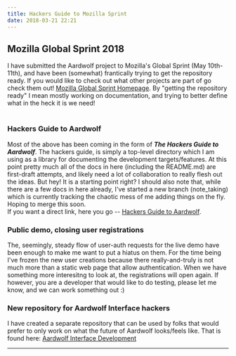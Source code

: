 ```yaml
---
title: Hackers Guide to Mozilla Sprint
date: 2018-03-21 22:21
---
```

## Mozilla Global Sprint 2018 
I have submitted the Aardwolf project to Mozilla's Global Sprint (May 10th-11th), and have been (somewhat) frantically trying to get the repository ready.
If you would like to check out what other projects are part of go check them out! [Mozilla Global Sprint Homepage](https://foundation.mozilla.org/opportunity/global-sprint/).
By "getting the repository ready" I mean mostly working on documentation, and trying to better define what in the heck it is we need!
<br />
<br />
### Hackers Guide to Aardwolf
Most of the above has been coming in the form of ***The Hackers Guide to Aardwolf***.  The hackers guide, is simply a top-level directory which I am using as a library for documenting the development targets/features.
At this point pretty much all of the docs in here (including the README.md) are first-draft attempts, and likely need a lot of collaboration to really flesh out the ideas.  But hey!  It is a starting point right?
I should also note that, while there are a few docs in here already, I've started a new branch (note_taking) which is currently tracking the chaotic mess of me adding things on the fly.  Hoping to merge this soon.
<br />
If you want a direct link, here you go -- [Hackers Guide to Aardwolf](https://github.com/BanjoFox/aardwolf/tree/master/Hackers-Guide-to-Aardwolf).

### Public demo, closing user registrations
The, seemingly, steady flow of user-auth requests for the live demo have been enough to make me want to put a hiatus on them.  For the time being I've frozen the new user creations because there really-and-truly is not much
more than a static web page that allow authentication.  When we have something more interesitng to look at, the registrations will open again.  If however, you are a developer that would like to do testing, please let me know, and we can work something out :)

### New repository for Aardwolf Interface hackers
I have created a separate repository that can be used by folks that would prefer to only work on what the future of Aardwolf looks/feels like.
That is found here: [Aardwolf Interface Development](https://github.com/BanjoFox/aardwolf-interface)
 

***
